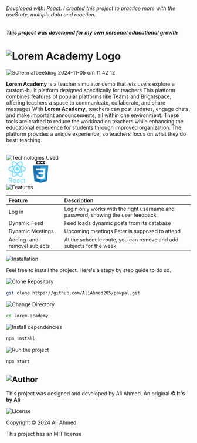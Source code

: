 <h6>Developed with: React. I created this project to practice more with the useState, multiple data and reaction.</h6>
<h5>This project was developed for my own personal educational growth</h5>

# <img src="https://github.com/user-attachments/assets/2338b4e1-5e6a-4e1a-b43e-f8751183bd42" alt="Lorem Academy Logo">
<img width="1512" alt="Scherm­afbeelding 2024-11-05 om 11 42 12" src="https://github.com/user-attachments/assets/9b86b8e8-39a2-4139-96ed-3cf1516807c0">

<p><b>Lorem Academy</b> is a teacher simulator demo that lets users explore a custom-built platform designed specifically for teachers This platform combines features of popular platforms like Teams and Brightspace, offering teachers a space to communicate, collaborate, and share messages With <b>Lorem Academy</b>, teachers can post updates, engage chats, and make important announcements, all within one  environment. These tools are crafted to reduce the workload on teachers while enhancing the educational experience for students through improved organization. The platform  provides a unique experience, so teachers focus on what they do best: teaching.</p>
<br>
<img src="https://github.com/user-attachments/assets/cace8494-ac27-429c-8032-cc4258735621" alt="Technologies Used">

<div>
<img src="https://raw.githubusercontent.com/devicons/devicon/master/icons/react/react-original-wordmark.svg" alt="react" width="60" height="60"/> 
<img src="https://raw.githubusercontent.com/devicons/devicon/master/icons/css3/css3-original-wordmark.svg" alt="css3" width="60" height="60"/>
</div>

<img src="https://github.com/user-attachments/assets/46166c84-69df-4761-b622-992caff75a9e" alt="Features">

| Feature | Description |
| :-- | :--- |
| Log in | Login only works with the right username and password, showing the user feedback |
| Dynamic Feed | Feed loads dynamic posts from its database |
| Dynamic Meetings | Upcoming meetings Peter is supposed to attend |
| Adding-and-removel subjects | At the schedule route, you can remove and add subjects for the week | 

<img src="https://github.com/user-attachments/assets/722a10b4-15bd-4f51-a06d-036ccdea7031" alt="Installation">

<p>Feel free to install the project. Here's a stepy by step guide to do so.</p>

<img src="https://github.com/user-attachments/assets/aa9f5f9c-de49-4d44-8915-c1e3946984bc" alt="Clone Repository">

```BASH
git clone https://github.com/AliAhmed205/pawpal.git
```

<img src="https://github.com/user-attachments/assets/262ad07c-ef40-4b94-8ab5-550c99e1c6e2" alt="Change Directory">


```BASH
cd lorem-academy
```

<img src='https://github.com/user-attachments/assets/e53e59fb-1e72-4c4e-96de-5c3add6146f0' alt='Install dependencies'>

```BASH
npm install
```

<img src="https://github.com/user-attachments/assets/8b8a7a86-720a-4330-ae14-34566fd4b2c1" alt="Run the project">


```BASH
npm start
```

## <img src="https://github.com/user-attachments/assets/27d16a9f-399b-4a6b-bebb-39f32b3a9187" alt="Author">


This project was designed and developed by Ali Ahmed. An original <b>© It's by Ali</b>

<img width="100" src="https://github.com/user-attachments/assets/2f3e41ad-4efa-4ef7-9f25-f162d298d426" alt="License">


<p>Copyright © 2024 Ali Ahmed</p>

<p>This project has an MIT license</p>







